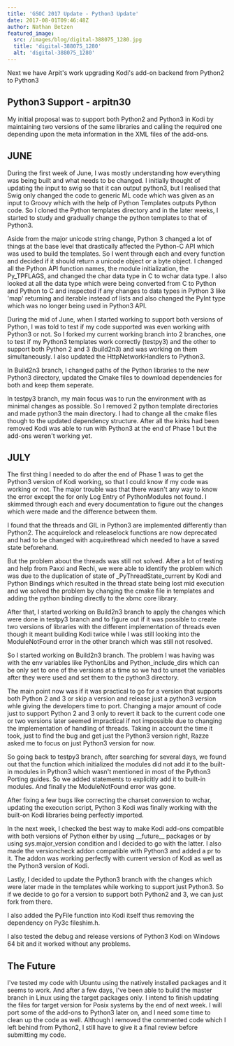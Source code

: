 ```yaml
---
title: 'GSOC 2017 Update - Python3 Update'
date: 2017-08-01T09:46:48Z
author: Nathan Betzen
featured_image:
  src: /images/blog/digital-388075_1280.jpg
  title: 'digital-388075_1280'
  alt: 'digital-388075_1280'
---
```

Next we have Arpit's work upgrading Kodi's add-on backend from Python2 to Python3

 Python3 Support - arpitn30
--------------------------

 My initial proposal was to support both Python2 and Python3 in Kodi by maintaining two versions of the same libraries and calling the required one depending upon the meta information in the XML files of the add-ons.

 JUNE
----

 During the first week of June, I was mostly understanding how everything was being built and what needs to be changed. I initially thought of updating the input to swig so that it can output python3, but I realised that Swig only changed the code to generic ML code which was given as an input to Groovy which with the help of Python Templates outputs Python code. So I cloned the Python templates directory and in the later weeks, I started to study and gradually change the python templates to that of Python3.  
  
Aside from the major unicode string change, Python 3 changed a lot of things at the base level that drastically affected the Python-C API which was used to build the templates. So I went through each and every function and decided if it should return a unicode object or a byte object. I changed all the Python API function names, the module initialization, the Py\_TPFLAGS, and changed the char data type in C to wchar data type. I also looked at all the data type which were being converted from C to Python and Python to C and inspected if any changes to data types in Python 3 like 'map' returning and iterable instead of lists and also changed the PyInt type which was no longer being used in Python3 API.

 During the mid of June, when I started working to support both versions of Python, I was told to test if my code supported was even working with Python3 or not. So I forked my current working branch into 2 branches, one to test if my Python3 templates work correctly (testpy3) and the other to support both Python 2 and 3 (build2n3) and was working on them simultaneously. I also updated the HttpNetworkHandlers to Python3.

 In Build2n3 branch, I changed paths of the Python libraries to the new Python3 directory, updated the Cmake files to download dependencies for both and keep them seperate.

 In testpy3 branch, my main focus was to run the environment with as minimal changes as possible. So I removed 2 python template directories and made python3 the main directory. I had to change all the cmake files though to the updated dependency structure. After all the kinks had been removed Kodi was able to run with Python3 at the end of Phase 1 but the add-ons weren't working yet.

 JULY
----

 The first thing I needed to do after the end of Phase 1 was to get the Python3 version of Kodi working, so that I could know if my code was working or not. The major trouble was that there wasn't any way to know the error except the for only Log Entry of PythonModules not found. I skimmed through each and every documentation to figure out the changes which were made and the difference between them.  
  
I found that the threads and GIL in Python3 are implemented differently than Python2. The acquirelock and releaselock functions are now deprecated and had to be changed with acquirethread which needed to have a saved state beforehand.

 But the problem about the threads was still not solved. After a lot of testing and help from Paxxi and Rechi, we were able to identify the problem which was due to the duplication of state of \_PyThreadState\_current by Kodi and Python Bindings which resulted in the thread state being lost mid execution and we solved the problem by changing the cmake file in templates and adding the python binding directly to the xbmc core library.

 After that, I started working on Build2n3 branch to apply the changes which were done in testpy3 branch and to figure out if it was possible to create two versions of libraries with the different implementation of threads even though it meant building Kodi twice while I was still looking into the ModuleNotFound error in the other branch which was still not resolved.

 So I started working on Build2n3 branch. The problem I was having was with the env variables like PythonLibs and Python\_include\_dirs which can be only set to one of the versions at a time so we had to unset the variables after they were used and set them to the python3 directory. 

 The main point now was if it was practical to go for a version that supports both Python 2 and 3 or skip a version and release just a python3 version whle giving the developers time to port. Changing a major amount of code just to support Python 2 and 3 only to revert it back to the current code one or two versions later seemed impractical if not impossible due to changing the implementation of handling of threads. Taking in account the time it took, just to find the bug and get just the Python3 version right, Razze asked me to focus on just Python3 version for now.

 So going back to testpy3 branch, after searching for several days, we found out that the function which initialized the modules did not add it to the built-in modules in Python3 which wasn't mentioned in most of the Python3 Porting guides. So we added statements to explicitly add it to built-in modules. And finally the ModuleNotFound error was gone.

 After fixing a few bugs like correcting the charset conversion to wchar, updating the execution script, Python 3 Kodi was finally working with the built-on Kodi libraries being perfectly imported. 

 In the next week, I checked the best way to make Kodi add-ons compatible with both versions of Python either by using \_\_future\_\_ packages or by using sys.major\_version condition and I decided to go with the latter. I also made the versioncheck addon compatible with Python3 and added a pr to it. The addon was working perfectly with current version of Kodi as well as the Python3 version of Kodi.

 Lastly, I decided to update the Python3 branch with the changes which were later made in the templates while working to support just Python3. So if we decide to go for a version to support both Python2 and 3, we can just fork from there. 

 I also added the PyFile function into Kodi itself thus removing the dependency on Py3c fileshim.h.

 I also tested the debug and release versions of Python3 Kodi on Windows 64 bit and it worked without any problems.

 **The Future**
--------------

 I've tested my code with Ubuntu using the natively installed packages and it seems to work. And after a few days, I've been able to build the master branch in Linux using the target packages only. I intend to finish updating the files for target version for Posix systems by the end of next week. I will port some of the add-ons to Python3 later on, and I need some time to clean up the code as well. Although I removed the commented code which I left behind from Python2, I still have to give it a final review before submitting my code. 

 